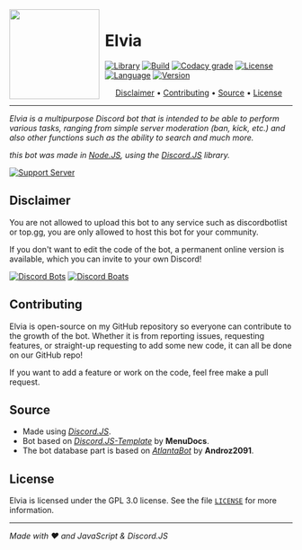 <img width="160" height="160" align="left" style="float: left; margin: 0 10px 10px 0;" src="https://i.imgur.com/EDf862b.jpeg">

# Elvia

[![Library](https://img.shields.io/badge/library-discord.js-5865f2?style=for-the-badge)](https://discord.js.org/#/)
[![Build](https://img.shields.io/github/workflow/status/Rygent/ElviaBot/Lint?logo=github&style=for-the-badge)](https://github.com/Rygent/ElviaBot/actions/workflows/lint.yml)
[![Codacy grade](https://img.shields.io/codacy/grade/f7c237153ea545059c7d0521e59def69/main?logo=codacy&style=for-the-badge)](https://app.codacy.com/gh/Rygent/ElviaBot/dashboard)
[![License](https://img.shields.io/github/license/Rygent/ElviaBot?style=for-the-badge)](./LICENSE)
[![Language](https://img.shields.io/github/languages/top/Rygent/ElviaBot?color=f0db4f&logoColor=white&style=for-the-badge)]()
[![Version](https://img.shields.io/github/package-json/v/Rygent/ElviaBot/main?label=version&color=ff4949&style=for-the-badge)](./package.json)

<p align="center">
  <a href="#disclaimer">Disclaimer</a>
  •
  <a href="#contributing">Contributing</a>
  •
  <a href="#source">Source</a>
  •
  <a href="#license">License</a>
</p>

---

<i>Elvia is a multipurpose Discord bot that is intended to be able to perform various tasks, ranging from simple server moderation (ban, kick, etc.)
and also other functions such as the ability to search and much more.

this bot was made in [Node.JS](https://nodejs.org/), using the [Discord.JS](https://discord.js.org/#/) library.
</i>

[![Support Server](https://discord.com/api/guilds/708659047057981451/embed.png?style=banner2)](https://discord.gg/FD5MMabf8Y)

## Disclaimer

You are not allowed to upload this bot to any service such as discordbotlist or top.gg, you are only allowed to host this bot for your community.

If you don't want to edit the code of the bot, a permanent online version is available, which you can invite to your own Discord!

[![Discord Bots](https://top.gg/api/widget/614645495779819551.svg)](https://top.gg/bot/614645495779819551)
[![Discord Boats](https://discord.boats/api/widget/614645495779819551)](https://discord.boats/bot/614645495779819551)

## Contributing
Elvia is open-source on my GitHub repository so everyone can contribute to the growth of the bot.
Whether it is from reporting issues, requesting features, or straight-up requesting to add some new code, it can all be done on our GitHub repo!

If you want to add a feature or work on the code, feel free make a pull request.

## Source
* Made using <i>[Discord.JS](https://github.com/discordjs/discord.js)</i>.
* Bot based on <i>[Discord.JS-Template](https://github.com/MenuDocs/discord.js-template)</i> by **MenuDocs**.
* The bot database part is based on <i>[AtlantaBot](https://github.com/Androz2091/AtlantaBot)</i> by **Androz2091**.

## License
Elvia is licensed under the GPL 3.0 license. See the file [`LICENSE`](./LICENSE) for more information.

---
<i>Made with ❤️ and JavaScript & Discord.JS</i>
